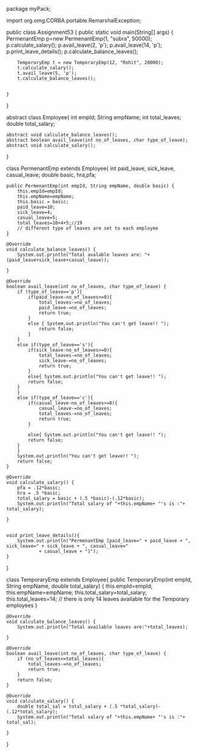 package myPack;

import org.omg.CORBA.portable.RemarshalException;

public class Assignment53 {
	public static void main(String[] args) {
		PermenantEmp p=new PermenantEmp(1, "subra", 50000);
		p.calculate_salary();
		p.avail_leave(2, 'p');
		p.avail_leave(14, 'p');
		p.print_leave_details();
		p.calculate_balance_leaves();
		
		
		TemporaryEmp t = new TemporaryEmp(12, "Rohit", 20000);
		t.calculate_salary();
		t.avail_leave(5, 'p');
		t.calculate_balance_leaves();
		
		
	}

}

abstract class Employee{
	int empId;
	String empName;
	int total_leaves;
	double total_salary;
	
	abstract void calculate_balance_leaves();
	abstract boolean avail_leave(int no_of_leaves, char type_of_leave);
	abstract void calculate_salary();
}

class PermenantEmp extends Employee{
	int paid_leave, sick_leave, casual_leave;
	double basic, hra,pfa;
	
	
	public PermenantEmp(int empId, String empName, double basic) {
		this.empId=empId;
		this.empName=empName;
		this.basic = basic;
		paid_leave=10;
		sick_leave=4;
		casual_leave=5;
		total_leaves=10+4+5;//19
		// different type of leaves are set to each employee
	}

	@Override
	void calculate_balance_leaves() {
		System.out.println("Total avalable leaves are: "+(paid_leave+sick_leave+casual_leave));
		
	}

	@Override
	boolean avail_leave(int no_of_leaves, char type_of_leave) {
		if (type_of_leave=='p'){
			if(paid_leave-no_of_leaves>=0){
				total_leaves-=no_of_leaves;
				paid_leave-=no_of_leaves;
				return true;
			}
			else { System.out.println("You can't get leave!! ");
				return false;
			}
		}
		else if(type_of_leave=='s'){
			if(sick_leave-no_of_leaves>=0){
				total_leaves-=no_of_leaves;
				sick_leave-=no_of_leaves;
				return true;
			}
			else{ System.out.println("You can't get leave!! ");
			return false;
		}
		}
		else if(type_of_leave=='c'){
			if(casual_leave-no_of_leaves>=0){
				casual_leave-=no_of_leaves;
				total_leaves-=no_of_leaves;
				return true;
			}
				
			else{ System.out.println("You can't get leave!! ");
			return false;
		}
		}
		System.out.println("You can't get leave!! ");
		return false;
	}

	@Override
	void calculate_salary() {
		pfa = .12*basic;
		hra = .5 *basic;
		total_salary = basic + (.5 *basic)-(.12*basic);
		System.out.println("Total salary of "+this.empName+ "'s is :"+ total_salary);
		
	}


	void print_leave_details(){
		System.out.println("PermenantEmp [paid_leave=" + paid_leave + ", sick_leave=" + sick_leave + ", casual_leave="
				+ casual_leave + "]");
	}
	
}

class TemporaryEmp extends Employee{
	public TemporaryEmp(int empId, String empName, double total_salary) {
		this.empId=empId;
		this.empName=empName;
		this.total_salary=total_salary;
		this.total_leaves=14;
		// there is only 14 leaves available for the Temporary employees 
	}

	@Override
	void calculate_balance_leaves() {
		System.out.println("Total available leaves are:"+total_leaves);
		
	}

	@Override
	boolean avail_leave(int no_of_leaves, char type_of_leave) {
		if (no_of_leaves<=total_leaves){
			total_leaves-=no_of_leaves;
			return true;
		}
		return false;
	}

	@Override
	void calculate_salary() {
		double total_sal = total_salary + (.5 *total_salary)-(.12*total_salary);
		System.out.println("Total salary of "+this.empName+ "'s is :"+ total_sal);
		
	}
	
}
